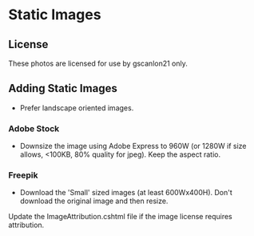﻿# Static Images

## License

These photos are licensed for use by gscanlon21 only.


## Adding Static Images

- Prefer landscape oriented images.

### Adobe Stock

- Downsize the image using Adobe Express to 960W (or 1280W if size allows, <100KB, 80% quality for jpeg). Keep the aspect ratio.

### Freepik

- Download the 'Small' sized images (at least 600Wx400H). Don't download the original image and then resize.

Update the ImageAttribution.cshtml file if the image license requires attribution.
